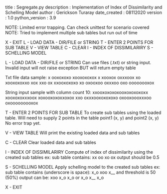 title           : Segregate.py
description     : Implementation of Index of Dissimilarity and Schelling Model
author          : Gerickson Turaray
date_created    : 08112020
version         : 1.0
python_version  : 3.9

NOTE: Limited error trapping. Can check unittest for scenario covered
NOTE: Tried to implement multiple sub tables but run out of time

X - EXIT
L - LOAD DATA - DIR/FILE or STRING
T - ENTER 2 POINTS FOR SUB TABLE
V - VIEW TABLE
C - CLEAR
I - INDEX OF DISSIMILARIRY
S - SCHELLING MODEL

L - LOAD DATA - DIR/FILE or STRING
Can use files (.txt) or string input.
Invalid input will not raise exception BUT will return empty table

Txt file data sample:
  x ooxoxoxo
  xooxoxoxox
  x   xooxox
  oxxxoox xo
  xooxoxoxxo
  xox xxo ox
  xxooxoxoxo
  xo oxooxoo
  oxxxoo oxo
  oooooooxox

String input sample with column count 10:
xxooxoxoxoxooxoxoxoxoxx xooxoxoxxxoox xoxooxoxoxxoxox xxo oxxxooxoxoxoxo oxooxoooxxxoo oxooooooooxox


T - ENTER 2 POINTS FOR SUB TABLE
To create sub tables using the loaded table.
Will need to supply 2 points in the table point1 (x, y) and point2 (x, y)
No error trap yet.


V - VIEW TABLE
Will print the existing loaded data and sub tables


C - CLEAR
Clear loaded data and sub tables


I - INDEX OF DISSIMILARIRY
Compute of index of dissimilarity using the created sub tables
ex:
sub table contains:
  xx
  oo
  xo
  ox
output should be 0.5


S - SCHELLING MODEL
Apply schelling model to the created sub tables
ex:
sub table contains (underscore is space):
  x_o
  xoo
  x__
and threshold is 50 (50%)
output can be:
  xoo          x_o
  x_o    or    x_o
  x__          x_o


X - EXIT
